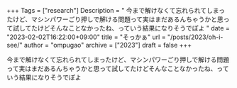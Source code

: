 +++
Tags = ["research"]
Description = " 今まで解けなくて忘れられてしまったけど、マシンパワーごり押しで解ける問題って実はまだあるんちゃうかと思って試してたけどそんなことなかったね、っていう結果になりそうでぽよ "
date = "2023-02-02T16:22:00+09:00"
title = "そっかぁ"
url = "/posts/2023/oh-i-see/"
author = "ompugao"
archive = ["2023"]
draft = false
+++

<body>
<p>今まで解けなくて忘れられてしまったけど、マシンパワーごり押しで解ける問題って実はまだあるんちゃうかと思って試してたけどそんなことなかったね、っていう結果になりそうでぽよ</p>
</body>
